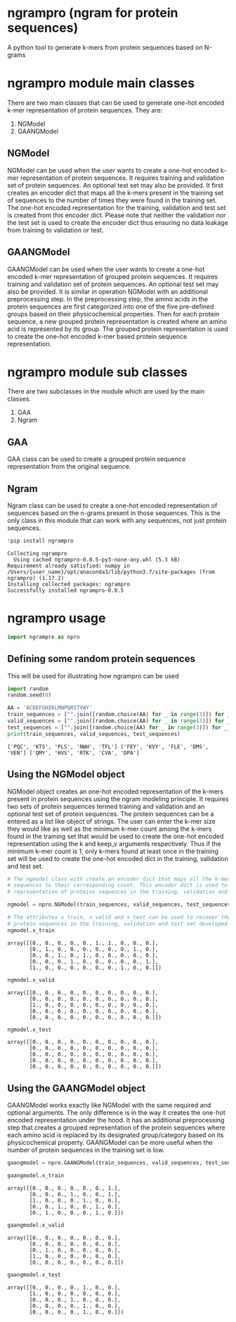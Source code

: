 # ngrampro (ngram for protein sequences)
A python tool to generate k-mers from protein sequences based on N-grams


# ngrampro module main classes
There are two main classes that can be used to generate one-hot encoded k-mer representation of protein sequences. 
They are:
1. NGModel
2. GAANGModel

## NGModel
NGModel can be used when the user wants to create a one-hot encoded k-mer representation of protein sequences. It 
requires training and validation set of protein sequences. An optional test set may also be provided. It first creates 
an encoder dict that maps all the k-mers present in the training set of sequences to the number of times they were found
 in the training set. The one-hot encoded representation for the training, validation and test set is created from this 
 encoder dict. Please note that neither the validation nor the test set is used to create the encoder dict thus ensuring
no data leakage from training to validation or test.

## GAANGModel
GAANGModel can be used when the user wants to create a one-hot encoded k-mer representation of grouped protein 
sequences. It requires training and validation set of protein sequences. An optional test set may also be provided. 
It is similar in operation NGModel with an additional preprocessing step. In the preprocessing step, the amino acids in 
the protein sequences are first categorized into one of the five pre-defined groups based on their physicochemical 
properties. Then for each protein sequence, a new grouped protein representation is created where an amino acid is 
represented by its group. The grouped protein representation is used to create the one-hot encoded k-mer based protein 
sequence representation.


# ngrampro module sub classes
There are two subclasses in the module which are used by the main classes.
1. GAA
2. Ngram

## GAA
GAA class can be used to create a grouped protein sequence representation from the original sequence.

## Ngram
Ngram class can be used to create a one-hot encoded representation of sequences based on the n-grams present in those 
sequences. This is the only class in this module that can work with any sequences, not just protein sequences.

```python
!pip install ngrampro
```

    Collecting ngrampro
      Using cached ngrampro-0.0.5-py3-none-any.whl (5.3 kB)
    Requirement already satisfied: numpy in /Users/{user_name}/opt/anaconda3/lib/python3.7/site-packages (from ngrampro) (1.17.2)
    Installing collected packages: ngrampro
    Successfully installed ngrampro-0.0.5

# ngrampro usage

```python
import ngrampro as npro
```

## Defining some random protein sequences
This will be used for illustrating how ngrampro can be used


```python
import random
random.seed(0)

AA = 'ACDEFGHIKLMNPQRSTVWY'
train_sequences = ["".join([random.choice(AA) for _ in range(3)]) for _ in range(5)]
valid_sequences = ["".join([random.choice(AA) for _ in range(3)]) for _ in range(5)]
test_sequences = ["".join([random.choice(AA) for _ in range(3)]) for _ in range(5)]
print(train_sequences, valid_sequences, test_sequences)
```

    ['PQC', 'KTS', 'PLS', 'NWH', 'TFL'] ['FEY', 'KVY', 'FLE', 'DMS', 'VEN'] ['QMY', 'HVS', 'RTK', 'CVA', 'DPA']


## Using the NGModel object

NGModel object creates an one-hot encoded representation of the k-mers present in protein sequences using the ngram modeling principle. It requires two sets of protein sequences termed training and validation and an optional test set of protein sequences. The protein sequences can be a entered as a list like object of strings. The user can enter the k-mer size they would like as well as the minimum k-mer count among the k-mers found in the training set that would be used to create the one-hot encoded representation using the k and keep_v arguments respectively. Thus if the minimum k-mer count is 1, only k-mers found at least once in the training set will be used to create the one-hot encoded dict in the training, validation and test set.  


```python
# The ngmodel class with create an encoder dict that maps all the k-mers found in the training set of protein 
# sequences to their corresponding count. This encoder dict is used to subsequently create a one-hot encoded
# representation of proteins sequences in the training, validation and test set. 

ngmodel = npro.NGModel(train_sequences, valid_sequences, test_sequences, k=2, keep_v=0)
```


```python
# The attributes x_train, x_valid and x_test can be used to recover the one hot encoded representation of 
# protein sequences in the training, validation and test set developed by ngmodel 
ngmodel.x_train
```




    array([[0., 0., 0., 0., 0., 1., 1., 0., 0., 0.],
           [0., 1., 0., 0., 0., 0., 0., 0., 1., 0.],
           [0., 0., 1., 0., 1., 0., 0., 0., 0., 0.],
           [0., 0., 0., 1., 0., 0., 0., 0., 0., 1.],
           [1., 0., 0., 0., 0., 0., 0., 1., 0., 0.]])




```python
ngmodel.x_valid
```




    array([[0., 0., 0., 0., 0., 0., 0., 0., 0., 0.],
           [0., 0., 0., 0., 0., 0., 0., 0., 0., 0.],
           [1., 0., 0., 0., 0., 0., 0., 0., 0., 0.],
           [0., 0., 0., 0., 0., 0., 0., 0., 0., 0.],
           [0., 0., 0., 0., 0., 0., 0., 0., 0., 0.]])




```python
ngmodel.x_test
```




    array([[0., 0., 0., 0., 0., 0., 0., 0., 0., 0.],
           [0., 0., 0., 0., 0., 0., 0., 0., 0., 0.],
           [0., 0., 0., 0., 0., 0., 0., 0., 0., 0.],
           [0., 0., 0., 0., 0., 0., 0., 0., 0., 0.],
           [0., 0., 0., 0., 0., 0., 0., 0., 0., 0.]])



## Using the GAANGModel object 

GAANGModel works exactly like NGModel with the same required and optional arguments. The only difference is in the way it creates the one-hot encoded representation under the hood. It has an additional preprocessing step that creates a grouped representation of the protein sequences where each amino acid is replaced by its designated group/category based on its physicochemical property. GAANGModel can be more useful when the number of protein sequences in the training set is low.


```python
gaangmodel = npro.GAANGModel(train_sequences, valid_sequences, test_sequences, k=2, keep_v=0)
```


```python
gaangmodel.x_train
```




    array([[0., 0., 0., 0., 0., 0., 1.],
           [0., 0., 0., 1., 0., 0., 1.],
           [1., 0., 0., 0., 1., 0., 0.],
           [0., 0., 1., 0., 0., 1., 0.],
           [0., 1., 0., 0., 0., 1., 0.]])




```python
gaangmodel.x_valid
```




    array([[0., 0., 0., 0., 0., 0., 0.],
           [0., 0., 0., 0., 0., 0., 0.],
           [0., 1., 0., 0., 0., 0., 0.],
           [1., 0., 0., 0., 0., 0., 0.],
           [0., 0., 0., 0., 0., 0., 0.]])




```python
gaangmodel.x_test
```




    array([[0., 0., 0., 0., 1., 0., 0.],
           [1., 0., 0., 0., 0., 0., 0.],
           [0., 0., 0., 1., 0., 0., 0.],
           [0., 0., 0., 0., 1., 0., 0.],
           [0., 0., 0., 0., 1., 0., 0.]])
